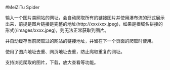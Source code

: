 #MeiZiTu Spider

输入一个图片类网站的网址，会自动爬取所有的链接图片并使用瀑布流的形式展示出来，前提是图片链接是完整的地址(http://xxx/xxx.jpeg)，如果是根域名拼接的形式(/images/xxxx.jpeg)，则无法正常获取到图片。

并自动缓存当前爬取过的网站的链接地址，并留在下一个页面的爬取时使用。

使用了图片地址去重、网页地址去重，防止爬取重复的网址。

支持浏览爬取的图片，下载，放大查看等功能。